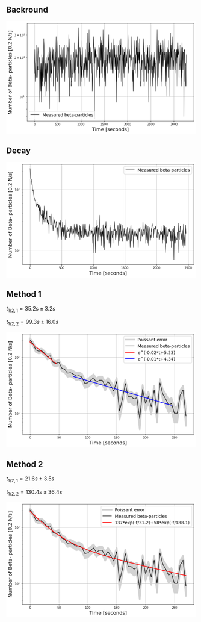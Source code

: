 ## Backround

![background](images/background.png)

## Decay

![decay](images/decay.png)

## Method 1

$t_{1/2,1} = 35.2s ± 3.2s$

$t_{1/2,2} = 99.3s ± 16.0s$

![method1](images/method1.png)

## Method 2

$t_{1/2,1} = 21.6s ± 3.5s$

$t_{1/2,2} = 130.4s ± 36.4s$

![method2](images/method2.png)
